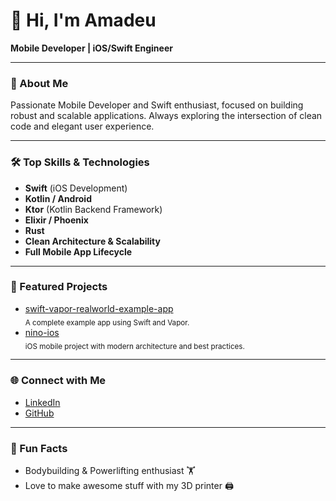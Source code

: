 # 👋 Hi, I'm Amadeu

**Mobile Developer | iOS/Swift Engineer**

---

### 🚀 About Me

Passionate Mobile Developer and Swift enthusiast, focused on building robust and scalable applications. Always exploring the intersection of clean code and elegant user experience.

---

### 🛠️ Top Skills & Technologies

- **Swift** (iOS Development)
- **Kotlin / Android**
- **Ktor** (Kotlin Backend Framework)
- **Elixir / Phoenix**
- **Rust**
- **Clean Architecture & Scalability**
- **Full Mobile App Lifecycle**

---

### 🌟 Featured Projects

- [swift-vapor-realworld-example-app](https://github.com/amadeu01/swift-vapor-realworld-example-app)  
  <sub>A complete example app using Swift and Vapor.</sub>
- [nino-ios](https://github.com/amadeu01/nino-ios)  
  <sub>iOS mobile project with modern architecture and best practices.</sub>

---

### 🌐 Connect with Me

- [LinkedIn](https://www.linkedin.com/in/amadeu01/)
- [GitHub](https://github.com/amadeu01)

---

### 🎯 Fun Facts

- Bodybuilding & Powerlifting enthusiast 🏋️
- Love to make awesome stuff with my 3D printer 🖨️
